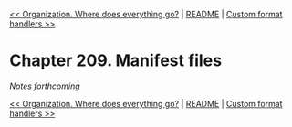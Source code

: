 [&lt;&lt; Organization. Where does everything go?](ch208-organization.-where-does-everything-go.md) | [README](README.md) | [Custom format handlers &gt;&gt;](ch210-custom-format-handlers.md)

# Chapter 209. Manifest files

*Notes forthcoming*

[&lt;&lt; Organization. Where does everything go?](ch208-organization.-where-does-everything-go.md) | [README](README.md) | [Custom format handlers &gt;&gt;](ch210-custom-format-handlers.md)